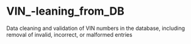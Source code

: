 # VIN_-leaning_from_DB
Data cleaning and validation of VIN numbers in the database, including removal of invalid, incorrect, or malformed entries
